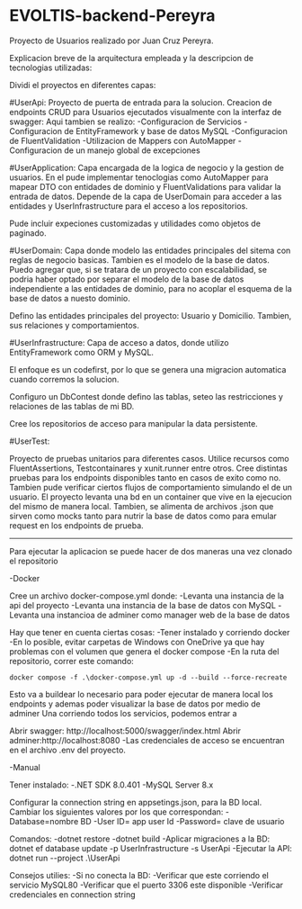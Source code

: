 # EVOLTIS-backend-Pereyra

Proyecto de Usuarios realizado por Juan Cruz Pereyra.

Explicacion breve de la arquitectura empleada y la descripcion de tecnologias utilizadas:

Dividi el proyectos en diferentes capas:

#UserApi:
Proyecto de puerta de entrada para la solucion. Creacion de endpoints CRUD para Usuarios ejecutados visualmente con la interfaz de swagger:
Aqui tambien se realizo:
	-Configuracion de Servicios
	-Configuracion de EntityFramework y base de datos MySQL
	-Configuracion de FluentValidation
	-Utilizacion de Mappers con AutoMapper
	-Configuracion de un manejo global de excepciones

#UserApplication:
Capa encargada de la logica de negocio y la gestion de usuarios. En el pude implementar tenoclogias como AutoMapper para mapear DTO con entidades de dominio y FluentValidations para validar la entrada de datos.
Depende de la capa de UserDomain para acceder a las entidades y UserInfrastructure para el acceso a los repositorios.

Pude incluir expeciones customizadas y utilidades como objetos de paginado. 


#UserDomain:
Capa donde modelo las entidades principales del sitema con reglas de negocio basicas. Tambien es el modelo de la base de datos. Puedo agregar que, si se tratara de un proyecto con escalabilidad, se podria haber optado por separar el modelo de la base de datos independiente a las entidades de dominio, para no acoplar el esquema de la base de datos a nuesto dominio.

Defino las entidades principales del proyecto: Usuario y Domicilio. Tambien, sus relaciones y comportamientos.

#UserInfrastructure:
Capa de acceso a datos, donde utilizo EntityFramework como ORM y MySQL.

El enfoque es un codefirst, por lo que se genera una migracion automatica cuando corremos la solucion. 

Configuro un DbContest donde defino las tablas, seteo las restricciones y relaciones de las tablas de mi BD.

Cree los repositorios de acceso para manipular la data persistente.
	
#UserTest: 

Proyecto de pruebas unitarios para diferentes casos. Utilice recursos como FluentAssertions, Testcontainares y xunit.runner entre otros.
Cree distintas pruebas para los endpoints disponibles tanto en casos de exito como no. Tambien pude verificar ciertos flujos de comportamiento simulando el de un usuario.
El proyecto levanta una bd en un container que vive en la ejecucion del mismo de manera local.
Tambien, se alimenta de archivos .json que sirven como mocks tanto para nutrir la base de datos como para emular request en los endpoints de prueba.



--------------------------------------------------------------------------

Para ejecutar la aplicacion se puede hacer de dos maneras una vez clonado el repositorio

-Docker

Cree un archivo docker-compose.yml donde:
	-Levanta una instancia de la api del proyecto
	-Levanta una instancia de la base de datos con MySQL
	-Levanta una instancioa de adminer como manager web de la base de datos

Hay que tener en cuenta ciertas cosas:
	-Tener instalado y corriendo docker 
	-En lo posible, evitar carpetas de Windows con OneDrive ya que hay problemas con el volumen que genera el docker compose
	-En la ruta del repositorio, correr este comando:
	
	docker compose -f .\docker-compose.yml up -d --build --force-recreate
	
Esto va a buildear lo necesario para poder ejecutar de manera local los endpoints y ademas poder visualizar la base de datos por medio de adminer
Una corriendo todos los servicios, podemos entrar a 

Abrir swagger: http://localhost:5000/swagger/index.html
Abrir adminer:http://localhost:8080
	-Las credenciales de acceso se encuentran en el archivo .env del proyecto.
	
-Manual

Tener instalado:
	-.NET SDK 8.0.401 
	-MySQL Server 8.x
	
Configurar la connection string en appsetings.json, para la BD local. Cambiar los siguientes valores por los que correspondan:
	-Database=nombre BD
	-User ID= app user Id
	-Password= clave de usuario

Comandos:
	-dotnet restore
	-dotnet build
	-Aplicar migraciones a la BD: dotnet ef database update -p UserInfrastructure -s UserApi
	-Ejecutar la API: dotnet run --project .\UserApi

Consejos utilies:
-Si no conecta la BD:
		-Verificar que este corriendo el servicio MySQL80
		-Verificar que el puerto 3306 este disponible
		-Verificar credenciales en connection string

